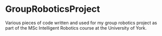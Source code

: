 # GroupRoboticsProject
Various pieces of code written and used for my group robotics project as part of the MSc Intelligent Robotics course at the University of York.
